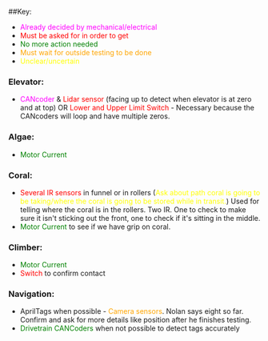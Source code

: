 ##Key:
- <span style="color:magenta">Already decided by mechanical/electrical</span>
- <span style="color:red">Must be asked for in order to get</span>
- <span style="color:green">No more action needed</span>
- <span style="color:orange">Must wait for outside testing to be done</span>
- <span style="color:yellow">Unclear/uncertain</span>

### Elevator:
- <span style="color:magenta">CANcoder</span> & <span style="color:red">Lidar sensor</span> (facing up to detect when elevator is at zero and at top) OR <span style="color:red">Lower and Upper Limit Switch</span> - Necessary because the CANcoders will loop and have multiple zeros.

### Algae:
- <span style="color:green">Motor Current</span>

### Coral:
- <span style="color:red">Several IR sensors</span> in funnel or in rollers (<span style="color:yellow">Ask about path coral is going to be taking/where the coral is going to be stored while in transit.</span>) Used for telling where the coral is in the rollers. Two IR. One to check to make sure it isn't sticking out the front, one to check if it's sitting in the middle.
- <span style="color:green">Motor Current</span> to see if we have grip on coral.

### Climber:
- <span style="color:green">Motor Current</span>
- <span style="color:red">Switch</span> to confirm contact

### Navigation:
- AprilTags when possible - <span style="color:orange">Camera sensors</span>. Nolan says eight so far. Confirm and ask for more details like position after he finishes testing.
- <span style="color:green">Drivetrain CANCoders</span> when not possible to detect tags accurately